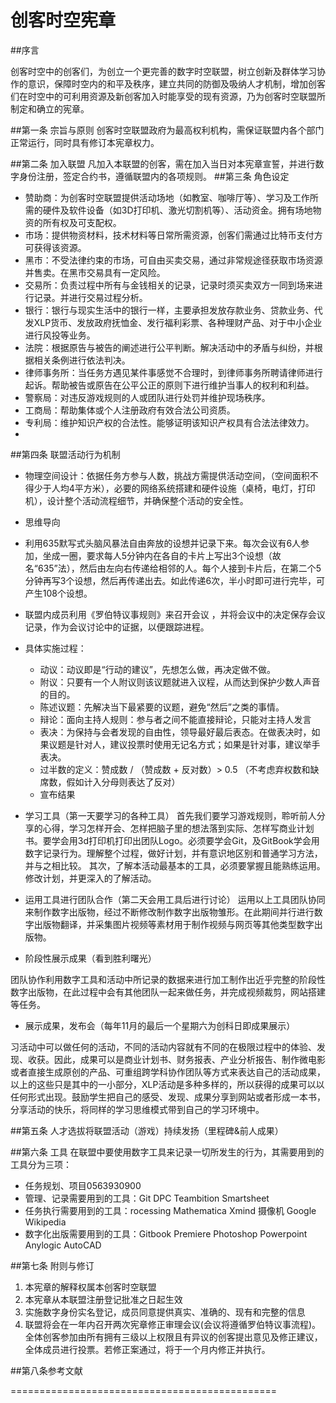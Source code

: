 ﻿# 创客时空宪章

##序言

创客时空中的创客们，为创立一个更完善的数字时空联盟，树立创新及群体学习协作的意识，保障时空内的和平及秩序，建立共同的防御及吸纳人才机制，增加创客们在时空中的可利用资源及新创客加入时能享受的现有资源，乃为创客时空联盟所制定和确立的宪章。

##第一条 宗旨与原则
创客时空联盟政府为最高权利机构，需保证联盟内各个部门正常运行，同时具有修订本宪章权力。

##第二条 加入联盟
凡加入本联盟的创客，需在加入当日对本宪章宣誓，并进行数字身份注册，签定合约书，遵循联盟内的各项规则。
##第三条 角色设定
- 赞助商：为创客时空联盟提供活动场地（如教室、咖啡厅等）、学习及工作所需的硬件及软件设备（如3D打印机、激光切割机等）、活动资金。拥有场地物资的所有权及可支配权。
- 市场：提供物资材料，技术材料等日常所需资源，创客们需通过比特币支付方可获得该资源。
- 黑市：不受法律约束的市场，可自由买卖交易，通过非常规途径获取市场资源并售卖。在黑市交易具有一定风险。
- 交易所：负责过程中所有与金钱相关的记录，记录时须买卖双方一同到场来进行记录。并进行交易过程分析。
- 银行：银行与现实生活中的银行一样，主要承担发放存款业务、贷款业务、代发XLP货币、发放政府抚恤金、发行福利彩票、各种理财产品、对于中小企业进行风投等业务。
- 法院：根据原告与被告的阐述进行公平判断。解决活动中的矛盾与纠纷，并根据相关条例进行依法判决。
- 律师事务所：当任务方遇见某件事感觉不合理时，到律师事务所聘请律师进行起诉。帮助被告或原告在公平公正的原则下进行维护当事人的权利和利益。
- 警察局：对违反游戏规则的人或团队进行处罚并维护现场秩序。
- 工商局：帮助集体或个人注册政府有效合法公司资质。
- 专利局：维护知识产权的合法性。能够证明该知识产权具有合法法律效力。
-
##第四条 联盟活动行为机制
- 物理空间设计：依据任务方参与人数，挑战方需提供活动空间，（空间面积不得少于人均4平方米），必要的网络系统搭建和硬件设施（桌椅，电灯，打印机），设计整个活动流程细节，并确保整个活动的安全性。
- 思维导向
 - 利用635默写式头脑风暴法自由奔放的设想并记录下来。每次会议有6人参加，坐成一圈，要求每人5分钟内在各自的卡片上写出3个设想（故名“635”法），然后由左向右传递给相邻的人。每个人接到卡片后，在第二个5分钟再写3个设想，然后再传递出去。如此传递6次，半小时即可进行完毕，可产生108个设想。
 - 联盟内成员利用《罗伯特议事规则》来召开会议
 ，并将会议中的决定保存会议记录，作为会议讨论中的证据，以便跟踪进程。
  - 具体实施过程：
    - 动议：动议即是“行动的建议”，先想怎么做，再决定做不做。
    - 附议：只要有一个人附议则该议题就进入议程，从而达到保护少数人声音的目的。
    - 陈述议题：先解决当下最紧要的议题，避免“然后”之类的事情。
    - 辩论：面向主持人规则：参与者之间不能直接辩论，只能对主持人发言
    - 表决：为保持与会者发现的自由性，领导最好最后表态。在做表决时，如果议题是针对人，建议投票时使用无记名方式；如果是针对事，建议举手表决。
    - 过半数的定义：赞成数 / （赞成数 + 反对数）> 0.5 （不考虑弃权数和缺席数，假如计入分母则表达了反对）
    - 宣布结果

- 学习工具（第一天要学习的各种工具）
首先我们要学习游戏规则，聆听前人分享的心得，学习怎样开会、怎样把脑子里的想法落到实际、怎样写商业计划书。要学会用3d打印机打印出团队Logo。必须要学会Git，及GitBook学会用数字记录行为。理解整个过程，做好计划，并有意识地区别和普通学习方法，并与之相比较。
其次，了解本活动最基本的工具，必须要掌握且能熟练运用。
修改计划，并更深入的了解活动。

- 运用工具进行团队合作（第二天会用工具后进行讨论）
运用以上工具团队协同来制作数字出版物，经过不断修改制作数字出版物雏形。在此期间并行进行数字出版物翻译，并采集图片视频等素材用于制作视频与网页等其他类型数字出版物。

- 阶段性展示成果（看到胜利曙光）

团队协作利用数字工具和活动中所记录的数据来进行加工制作出近乎完整的阶段性数字出版物，在此过程中会有其他团队一起来做任务，并完成视频裁剪，网站搭建等任务。


- 展示成果，发布会（每年11月的最后一个星期六为创科日即成果展示）

习活动中可以做任何的活动，不同的活动内容就有不同的在极限过程中的体验、发现、收获。因此，成果可以是商业计划书、财务报表、产业分析报告、制作微电影或者直接生成原创的产品、可重组跨学科协作团队等方式来表达自己的活动成果，以上的这些只是其中的一小部分，XLP活动是多种多样的，所以获得的成果可以以任何形式出现。鼓励学生把自己的感受、发现、成果分享到网站或者形成一本书，分享活动的快乐，将同样的学习思维模式带到自己的学习环境中。

##第五条 人才选拔将联盟活动（游戏）持续发扬（里程碑&前人成果）

##第六条 工具
在联盟中要使用数字工具来记录一切所发生的行为，其需要用到的工具分为三项：
 - 任务规划、项目0563930900
 - 管理、记录需要用到的工具：Git DPC Teambition Smartsheet
 - 任务执行需要用到的工具：rocessing Mathematica Xmind 摄像机 Google Wikipedia
 - 数字化出版需要用到的工具：Gitbook Premiere Photoshop Powerpoint Anylogic AutoCAD

##第七条 附则与修订
1. 本宪章的解释权属本创客时空联盟
2. 本宪章从本联盟注册登记批准之日起生效
3. 实施数字身份实名登记，成员同意提供真实、准确的、现有和完整的信息
4. 联盟将会在一年内召开两次宪章修正审理会议(会议将遵循罗伯特议事流程)。全体创客参加由所有拥有三级以上权限且有异议的创客提出意见及修正建议，全体成员进行投票。若修正案通过，将于一个月内修正并执行。

##第八条参考文献

==============================================
